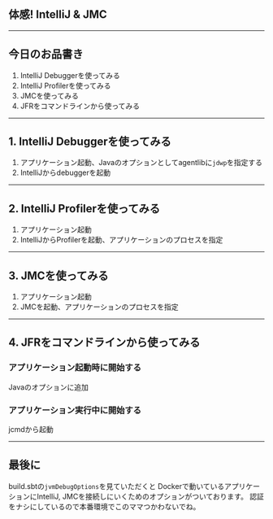 ## 体感! IntelliJ & JMC

---

## 今日のお品書き

1. IntelliJ Debuggerを使ってみる
2. IntelliJ Profilerを使ってみる   
3. JMCを使ってみる
4. JFRをコマンドラインから使ってみる

---


## 1. IntelliJ Debuggerを使ってみる

1. アプリケーション起動、Javaのオプションとしてagentlibに`jdwp`を指定する
2. IntelliJからdebuggerを起動

---

## 2. IntelliJ Profilerを使ってみる 

1. アプリケーション起動
2. IntelliJからProfilerを起動、アプリケーションのプロセスを指定

---

## 3. JMCを使ってみる

1. アプリケーション起動
2. JMCを起動、アプリケーションのプロセスを指定

---

## 4. JFRをコマンドラインから使ってみる

### アプリケーション起動時に開始する

Javaのオプションに追加

### アプリケーション実行中に開始する

jcmdから起動

---

## 最後に

build.sbtの`jvmDebugOptions`を見ていただくと
Dockerで動いているアプリケーションにIntelliJ, JMCを接続しにいくためのオプションがついております。
認証をナシにしているので本番環境でこのママつかわないでね。

